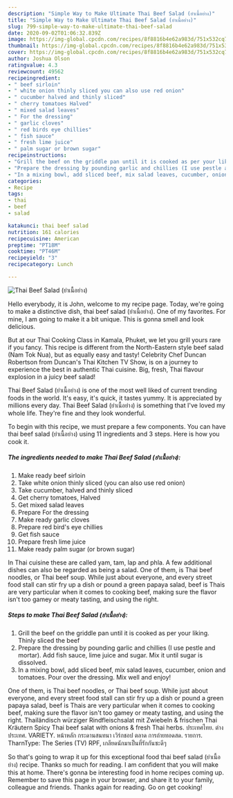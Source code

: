 ```yaml
---
description: "Simple Way to Make Ultimate Thai Beef Salad (ยำเนื้อย่าง)"
title: "Simple Way to Make Ultimate Thai Beef Salad (ยำเนื้อย่าง)"
slug: 799-simple-way-to-make-ultimate-thai-beef-salad
date: 2020-09-02T01:06:32.839Z
image: https://img-global.cpcdn.com/recipes/8f8816b4e62a983d/751x532cq70/thai-beef-salad-ยำเนื้อย่าง-recipe-main-photo.jpg
thumbnail: https://img-global.cpcdn.com/recipes/8f8816b4e62a983d/751x532cq70/thai-beef-salad-ยำเนื้อย่าง-recipe-main-photo.jpg
cover: https://img-global.cpcdn.com/recipes/8f8816b4e62a983d/751x532cq70/thai-beef-salad-ยำเนื้อย่าง-recipe-main-photo.jpg
author: Joshua Olson
ratingvalue: 4.3
reviewcount: 49562
recipeingredient:
- " beef sirloin"
- " white onion thinly sliced you can also use red onion"
- " cucumber halved and thinly sliced"
- " cherry tomatoes Halved"
- " mixed salad leaves"
- " For the dressing"
- " garlic cloves"
- " red birds eye chillies"
- " fish sauce"
- " fresh lime juice"
- " palm sugar or brown sugar"
recipeinstructions:
- "Grill the beef on the griddle pan until it is cooked as per your liking. Thinly sliced the beef"
- "Prepare the dressing by pounding garlic and chillies (I use pestle and mortar). Add fish sauce, lime juice and sugar. Mix it until sugar is dissolved."
- "In a mixing bowl, add sliced beef, mix salad leaves, cucumber, onion and tomatoes. Pour over the dressing. Mix well and enjoy!"
categories:
- Recipe
tags:
- thai
- beef
- salad

katakunci: thai beef salad 
nutrition: 161 calories
recipecuisine: American
preptime: "PT18M"
cooktime: "PT46M"
recipeyield: "3"
recipecategory: Lunch

---
```



![Thai Beef Salad (ยำเนื้อย่าง)](https://img-global.cpcdn.com/recipes/8f8816b4e62a983d/751x532cq70/thai-beef-salad-ยำเนื้อย่าง-recipe-main-photo.jpg)

Hello everybody, it is John, welcome to my recipe page. Today, we're going to make a distinctive dish, thai beef salad (ยำเนื้อย่าง). One of my favorites. For mine, I am going to make it a bit unique. This is gonna smell and look delicious.

But at our Thai Cooking Class in Kamala, Phuket, we let you grill yours rare if you fancy. This recipe is different from the North-Eastern style beef salad (Nam Tok Nua), but as equally easy and tasty! Celebrity Chef Duncan Robertson from Duncan&#39;s Thai Kitchen TV Show, is on a journey to experience the best in authentic Thai cuisine. Big, fresh, Thai flavour explosion in a juicy beef salad!

Thai Beef Salad (ยำเนื้อย่าง) is one of the most well liked of current trending foods in the world. It's easy, it's quick, it tastes yummy. It is appreciated by millions every day. Thai Beef Salad (ยำเนื้อย่าง) is something that I've loved my whole life. They're fine and they look wonderful.


To begin with this recipe, we must prepare a few components. You can have thai beef salad (ยำเนื้อย่าง) using 11 ingredients and 3 steps. Here is how you cook it.

<!--inarticleads1-->

##### The ingredients needed to make Thai Beef Salad (ยำเนื้อย่าง):

1. Make ready  beef sirloin
1. Take  white onion thinly sliced (you can also use red onion)
1. Take  cucumber, halved and thinly sliced
1. Get  cherry tomatoes, Halved
1. Get  mixed salad leaves
1. Prepare  For the dressing
1. Make ready  garlic cloves
1. Prepare  red bird&#39;s eye chillies
1. Get  fish sauce
1. Prepare  fresh lime juice
1. Make ready  palm sugar (or brown sugar)


In Thai cuisine these are called yam, tam, lap and phla. A few additional dishes can also be regarded as being a salad. One of them, is Thai beef noodles, or Thai beef soup. While just about everyone, and every street food stall can stir fry up a dish or pound a green papaya salad, beef is Thais are very particular when it comes to cooking beef, making sure the flavor isn&#39;t too gamey or meaty tasting, and using the right. 

<!--inarticleads2-->

##### Steps to make Thai Beef Salad (ยำเนื้อย่าง):

1. Grill the beef on the griddle pan until it is cooked as per your liking. Thinly sliced the beef
1. Prepare the dressing by pounding garlic and chillies (I use pestle and mortar). Add fish sauce, lime juice and sugar. Mix it until sugar is dissolved.
1. In a mixing bowl, add sliced beef, mix salad leaves, cucumber, onion and tomatoes. Pour over the dressing. Mix well and enjoy!


One of them, is Thai beef noodles, or Thai beef soup. While just about everyone, and every street food stall can stir fry up a dish or pound a green papaya salad, beef is Thais are very particular when it comes to cooking beef, making sure the flavor isn&#39;t too gamey or meaty tasting, and using the right. Thailändisch würziger Rindfleischsalat mit Zwiebeln &amp; frischen Thai Kräutern Spicy Thai beef salat with onions &amp; fresh Thai herbs. ประเทศไทย. ต่างประเทศ. VARIETY. หน้าหลัก กระดานสนทนา เวิร์กชอป ตลาด การถ่ายทอดสด. รายการ. TharnType: The Series (TV) RPF, เกลียดนักมาเป็นที่รักกันซะดีๆ 

So that's going to wrap it up for this exceptional food thai beef salad (ยำเนื้อย่าง) recipe. Thanks so much for reading. I am confident that you will make this at home. There's gonna be interesting food in home recipes coming up. Remember to save this page in your browser, and share it to your family, colleague and friends. Thanks again for reading. Go on get cooking!
